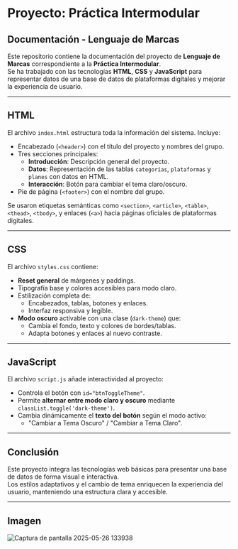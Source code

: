 # Proyecto: Práctica Intermodular

## Documentación - Lenguaje de Marcas

Este repositorio contiene la documentación del proyecto de **Lenguaje de Marcas** correspondiente a la **Práctica Intermodular**.  
Se ha trabajado con las tecnologías **HTML**, **CSS** y **JavaScript** para representar datos de una base de datos de plataformas digitales y mejorar la experiencia de usuario.

---

## HTML

El archivo `index.html` estructura toda la información del sistema. Incluye:

- Encabezado (`<header>`) con el título del proyecto y nombres del grupo.
- Tres secciones principales:
  - **Introducción**: Descripción general del proyecto.
  - **Datos**: Representación de las tablas `categorías`, `plataformas` y `planes` con datos en HTML.
  - **Interacción**: Botón para cambiar el tema claro/oscuro.
- Pie de página (`<footer>`) con el nombre del grupo.

Se usaron etiquetas semánticas como `<section>`, `<article>`, `<table>`, `<thead>`, `<tbody>`, y enlaces (`<a>`) hacia páginas oficiales de plataformas digitales.

---

## CSS

El archivo `styles.css` contiene:

- **Reset general** de márgenes y paddings.
- Tipografía base y colores accesibles para modo claro.
- Estilización completa de:
  - Encabezados, tablas, botones y enlaces.
  - Interfaz responsiva y legible.
- **Modo oscuro** activable con una clase (`dark-theme`) que:
  - Cambia el fondo, texto y colores de bordes/tablas.
  - Adapta botones y enlaces al nuevo contraste.

---

## JavaScript

El archivo `script.js` añade interactividad al proyecto:

- Controla el botón con `id="btnToggleTheme"`.
- Permite **alternar entre modo claro y oscuro** mediante `classList.toggle('dark-theme')`.
- Cambia dinámicamente el **texto del botón** según el modo activo:
  - "Cambiar a Tema Oscuro" / "Cambiar a Tema Claro".

---

## Conclusión

Este proyecto integra las tecnologías web básicas para presentar una base de datos de forma visual e interactiva.  
Los estilos adaptativos y el cambio de tema enriquecen la experiencia del usuario, manteniendo una estructura clara y accesible.

---

## Imagen
![Captura de pantalla 2025-05-26 133938](https://github.com/user-attachments/assets/3ebab495-b818-4d5b-9012-104d1096996e)


